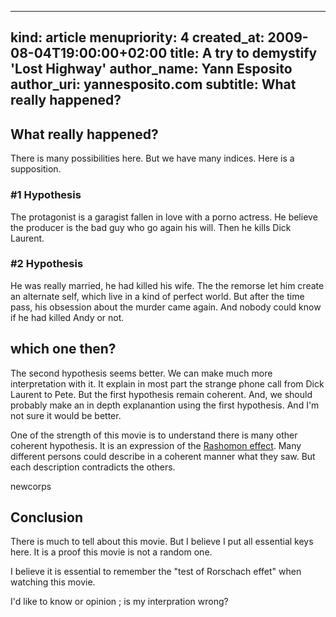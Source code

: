 -----
kind: article
menupriority: 4
created_at: 2009-08-04T19:00:00+02:00
title: A try to demystify 'Lost Highway'
author_name: Yann Esposito
author_uri: yannesposito.com
subtitle: What really happened?
-----

## What really happened?

There is many possibilities here. But we have many indices. Here is a supposition.


### #1 Hypothesis

The protagonist is a garagist fallen in love with a porno actress. He believe the producer is the bad guy who go again his will. Then he kills Dick Laurent.


### #2 Hypothesis



He was really married, he had killed his wife. The the remorse let him create an alternate self, which live in a kind of perfect world. But after the time pass, his obsession about the murder came again. And nobody could know if he had killed Andy or not.


## which one then?



The second hypothesis seems better. We can make much more interpretation with it. It explain in most part the strange phone call from Dick Laurent to Pete.
But the first hypothesis remain coherent. And, we should probably make an in depth explanantion using the first hypothesis. And I'm not sure it would be better.




One of the strength of this movie is to understand there is many other coherent hypothesis. It is an expression of the [Rashomon effect](http://en.wikipedia.org/wiki/Rashomon_effect). Many different persons could describe in a coherent manner what they saw. But each description contradicts the others.


newcorps

## Conclusion



There is much to tell about this movie. But I believe I put all essential keys here. It is a proof this movie is not a random one.




I believe it is essential to remember the "test of Rorschach effet" when watching this movie.



I'd like to know or opinion ; is my interpration wrong?
